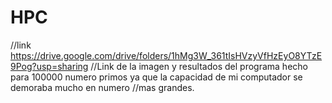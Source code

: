 # HPC

//link https://drive.google.com/drive/folders/1hMg3W_361tIsHVzyVfHzEyO8YTzE9Pog?usp=sharing
//Link de la imagen y resultados del programa hecho para 100000 numero primos ya que la capacidad de mi computador se demoraba mucho en numero
//mas grandes.
